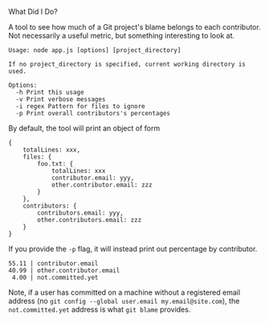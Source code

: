 What Did I Do?

A tool to see how much of a Git project's blame belongs to each contributor. Not necessarily a useful metric, but something interesting to look at.

````
Usage: node app.js [options] [project_directory]

If no project_directory is specified, current working directory is used.

Options:
  -h Print this usage
  -v Print verbose messages
  -i regex Pattern for files to ignore
  -p Print overall contributors's percentages
````

By default, the tool will print an object of form

````
{
    totalLines: xxx,
    files: {
        foo.txt: {
            totalLines: xxx
            contributor.email: yyy,
            other.contributor.email: zzz
        }
    },
    contributors: {
        contributors.email: yyy,
        other.contributors.email: zzz
    }
}
````

If you provide the `-p` flag, it will instead print out percentage by contributor.
````
55.11 | contributor.email
40.99 | other.contributor.email
 4.00 | not.committed.yet
````

Note, if a user has committed on a machine without a registered email address (no `git config --global user.email my.email@site.com`), the `not.committed.yet` address is what `git blame` provides.
